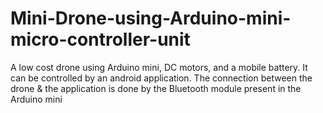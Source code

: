 # Mini-Drone-using-Arduino-mini-micro-controller-unit
A low cost drone using Arduino mini, DC motors, and a mobile battery. It can be controlled by an android application. The connection between the drone &amp; the application is done by the Bluetooth module present in the Arduino mini
